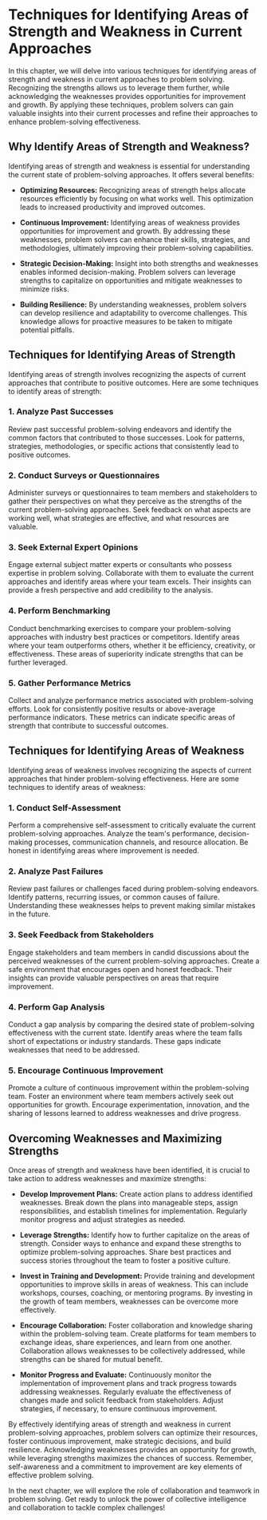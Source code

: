 Techniques for Identifying Areas of Strength and Weakness in Current Approaches
========================================================================================

In this chapter, we will delve into various techniques for identifying areas of strength and weakness in current approaches to problem solving. Recognizing the strengths allows us to leverage them further, while acknowledging the weaknesses provides opportunities for improvement and growth. By applying these techniques, problem solvers can gain valuable insights into their current processes and refine their approaches to enhance problem-solving effectiveness.

**Why Identify Areas of Strength and Weakness?**
------------------------------------------------

Identifying areas of strength and weakness is essential for understanding the current state of problem-solving approaches. It offers several benefits:

* **Optimizing Resources:** Recognizing areas of strength helps allocate resources efficiently by focusing on what works well. This optimization leads to increased productivity and improved outcomes.

* **Continuous Improvement:** Identifying areas of weakness provides opportunities for improvement and growth. By addressing these weaknesses, problem solvers can enhance their skills, strategies, and methodologies, ultimately improving their problem-solving capabilities.

* **Strategic Decision-Making:** Insight into both strengths and weaknesses enables informed decision-making. Problem solvers can leverage strengths to capitalize on opportunities and mitigate weaknesses to minimize risks.

* **Building Resilience:** By understanding weaknesses, problem solvers can develop resilience and adaptability to overcome challenges. This knowledge allows for proactive measures to be taken to mitigate potential pitfalls.

**Techniques for Identifying Areas of Strength**
------------------------------------------------

Identifying areas of strength involves recognizing the aspects of current approaches that contribute to positive outcomes. Here are some techniques to identify areas of strength:

### **1. Analyze Past Successes**

Review past successful problem-solving endeavors and identify the common factors that contributed to those successes. Look for patterns, strategies, methodologies, or specific actions that consistently lead to positive outcomes.

### **2. Conduct Surveys or Questionnaires**

Administer surveys or questionnaires to team members and stakeholders to gather their perspectives on what they perceive as the strengths of the current problem-solving approaches. Seek feedback on what aspects are working well, what strategies are effective, and what resources are valuable.

### **3. Seek External Expert Opinions**

Engage external subject matter experts or consultants who possess expertise in problem solving. Collaborate with them to evaluate the current approaches and identify areas where your team excels. Their insights can provide a fresh perspective and add credibility to the analysis.

### **4. Perform Benchmarking**

Conduct benchmarking exercises to compare your problem-solving approaches with industry best practices or competitors. Identify areas where your team outperforms others, whether it be efficiency, creativity, or effectiveness. These areas of superiority indicate strengths that can be further leveraged.

### **5. Gather Performance Metrics**

Collect and analyze performance metrics associated with problem-solving efforts. Look for consistently positive results or above-average performance indicators. These metrics can indicate specific areas of strength that contribute to successful outcomes.

**Techniques for Identifying Areas of Weakness**
------------------------------------------------

Identifying areas of weakness involves recognizing the aspects of current approaches that hinder problem-solving effectiveness. Here are some techniques to identify areas of weakness:

### **1. Conduct Self-Assessment**

Perform a comprehensive self-assessment to critically evaluate the current problem-solving approaches. Analyze the team's performance, decision-making processes, communication channels, and resource allocation. Be honest in identifying areas where improvement is needed.

### **2. Analyze Past Failures**

Review past failures or challenges faced during problem-solving endeavors. Identify patterns, recurring issues, or common causes of failure. Understanding these weaknesses helps to prevent making similar mistakes in the future.

### **3. Seek Feedback from Stakeholders**

Engage stakeholders and team members in candid discussions about the perceived weaknesses of the current problem-solving approaches. Create a safe environment that encourages open and honest feedback. Their insights can provide valuable perspectives on areas that require improvement.

### **4. Perform Gap Analysis**

Conduct a gap analysis by comparing the desired state of problem-solving effectiveness with the current state. Identify areas where the team falls short of expectations or industry standards. These gaps indicate weaknesses that need to be addressed.

### **5. Encourage Continuous Improvement**

Promote a culture of continuous improvement within the problem-solving team. Foster an environment where team members actively seek out opportunities for growth. Encourage experimentation, innovation, and the sharing of lessons learned to address weaknesses and drive progress.

**Overcoming Weaknesses and Maximizing Strengths**
--------------------------------------------------

Once areas of strength and weakness have been identified, it is crucial to take action to address weaknesses and maximize strengths:

* **Develop Improvement Plans:** Create action plans to address identified weaknesses. Break down the plans into manageable steps, assign responsibilities, and establish timelines for implementation. Regularly monitor progress and adjust strategies as needed.

* **Leverage Strengths:** Identify how to further capitalize on the areas of strength. Consider ways to enhance and expand these strengths to optimize problem-solving approaches. Share best practices and success stories throughout the team to foster a positive culture.

* **Invest in Training and Development:** Provide training and development opportunities to improve skills in areas of weakness. This can include workshops, courses, coaching, or mentoring programs. By investing in the growth of team members, weaknesses can be overcome more effectively.

* **Encourage Collaboration:** Foster collaboration and knowledge sharing within the problem-solving team. Create platforms for team members to exchange ideas, share experiences, and learn from one another. Collaboration allows weaknesses to be collectively addressed, while strengths can be shared for mutual benefit.

* **Monitor Progress and Evaluate:** Continuously monitor the implementation of improvement plans and track progress towards addressing weaknesses. Regularly evaluate the effectiveness of changes made and solicit feedback from stakeholders. Adjust strategies, if necessary, to ensure continuous improvement.

By effectively identifying areas of strength and weakness in current problem-solving approaches, problem solvers can optimize their resources, foster continuous improvement, make strategic decisions, and build resilience. Acknowledging weaknesses provides an opportunity for growth, while leveraging strengths maximizes the chances of success. Remember, self-awareness and a commitment to improvement are key elements of effective problem solving.

In the next chapter, we will explore the role of collaboration and teamwork in problem solving. Get ready to unlock the power of collective intelligence and collaboration to tackle complex challenges!
